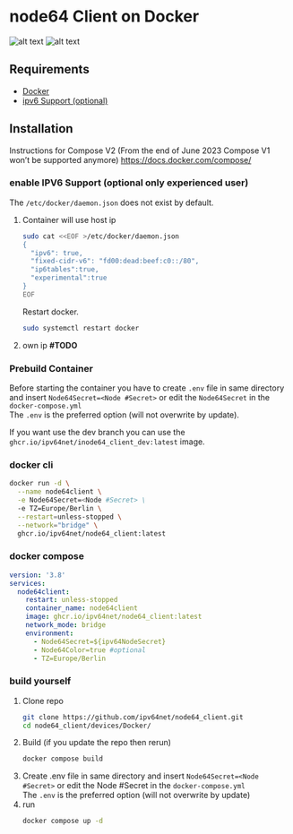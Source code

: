 # node64 Client on Docker

![alt text](/files/images/ipv64_darkmode.svg#gh-dark-mode-only "Logo")
![alt text](/files/images/ipv64_lightmode.svg#gh-light-mode-only "Logo")

## Requirements

 - [Docker](https://github.com/docker/docker-install)
 - [ipv6 Support (optional)](#ipv6)
 
## Installation

Instructions for Compose V2 (From the end of June 2023 Compose V1 won’t be supported anymore) https://docs.docker.com/compose/


<a name="ipv6"></a>

### enable IPV6 Support (optional only experienced user)

The `/etc/docker/daemon.json` does not exist by default.

1. Container will use host ip
    ```sh
    sudo cat <<EOF >/etc/docker/daemon.json
    {
      "ipv6": true,
      "fixed-cidr-v6": "fd00:dead:beef:c0::/80",
      "ip6tables":true,
      "experimental":true
    }
    EOF
    ```  
    Restart docker.  
    ```sh
    sudo systemctl restart docker
   ```
2. own ip **#TODO**

### Prebuild Container

Before starting the container you have to create `.env` file in same directory and insert `Node64Secret=<Node #Secret>` or edit the `Node64Secret` in the `docker-compose.yml`  
The `.env` is the preferred option (will not overwrite by update).

If you want use the dev branch you can use the `ghcr.io/ipv64net/inode64_client_dev:latest` image.

### docker cli

```sh
docker run -d \
  --name node64client \
  -e Node64Secret=<Node #Secret> \
  -e TZ=Europe/Berlin \
  --restart=unless-stopped \
  --network="bridge" \
  ghcr.io/ipv64net/node64_client:latest
```

### docker compose

```yml
version: '3.8'
services:
  node64client:
    restart: unless-stopped
    container_name: node64client
    image: ghcr.io/ipv64net/node64_client:latest
    network_mode: bridge
    environment:
      - Node64Secret=${ipv64NodeSecret}
      - Node64Color=true #optional
      - TZ=Europe/Berlin
```

### build yourself

1. Clone repo
    ```sh
    git clone https://github.com/ipv64net/node64_client.git
    cd node64_client/devices/Docker/
    ```
2. Build (if you update the repo then rerun)
    ```sh
    docker compose build
    ```
3.  Create .env file in same directory and insert `Node64Secret=<Node #Secret>` or edit the Node #Secret in the `docker-compose.yml`  
The `.env` is the preferred option (will not overwrite by update)
4. run
    ```sh
    docker compose up -d
    ```

